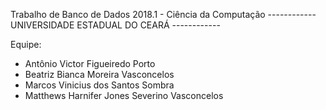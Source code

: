 Trabalho de Banco de Dados 2018.1 - Ciência da Computação
------------  UNIVERSIDADE ESTADUAL DO CEARÁ ------------

Equipe:
- Antônio Victor Figueiredo Porto
- Beatriz Bianca Moreira Vasconcelos
- Marcos Vinicius dos Santos Sombra
- Matthews Harnifer Jones Severino Vasconcelos
